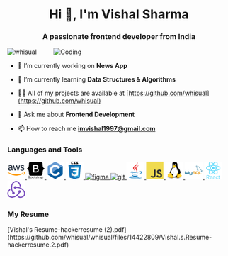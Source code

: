 <h1 align="center">Hi 👋, I'm Vishal Sharma</h1>
<h3 align="center">A passionate frontend developer from India</h3>
<img align="right" alt="Coding" width="400" border-radius="50%" src="https://www.cnet.com/a/img/resize/8961558546e1b870a4ca0890be7038d357f2eb62/hub/2021/12/13/d319cda7-1ddd-4855-ac55-9dcd9ce0f6eb/unnamed.png?auto=webp&fit=crop&height=675&width=1200">



<p align="left"> <img src="https://komarev.com/ghpvc/?username=whisual&label=Profile%20views&color=0e75b6&style=flat" alt="whisual" /> </p>

- 🔭 I’m currently working on **News App**

- 🌱 I’m currently learning **Data Structures & Algorithms**

- 👨‍💻 All of my projects are available at [https://github.com/whisual](https://github.com/whisual)

- 💬 Ask me about **Frontend Development**

- 📫 How to reach me **imvishal1997@gmail.com**

<h3 align="left">Languages and Tools</h3>
<p align="left"> <a href="https://aws.amazon.com" target="_blank" rel="noreferrer"> <img src="https://raw.githubusercontent.com/devicons/devicon/master/icons/amazonwebservices/amazonwebservices-original-wordmark.svg" alt="aws" width="40" height="40"/> </a> <a href="https://getbootstrap.com" target="_blank" rel="noreferrer"> <img src="https://raw.githubusercontent.com/devicons/devicon/master/icons/bootstrap/bootstrap-plain-wordmark.svg" alt="bootstrap" width="40" height="40"/> </a> <a href="https://www.cprogramming.com/" target="_blank" rel="noreferrer"> <img src="https://raw.githubusercontent.com/devicons/devicon/master/icons/c/c-original.svg" alt="c" width="40" height="40"/> </a> <a href="https://www.w3schools.com/css/" target="_blank" rel="noreferrer"> <img src="https://raw.githubusercontent.com/devicons/devicon/master/icons/css3/css3-original-wordmark.svg" alt="css3" width="40" height="40"/> </a> <a href="https://www.figma.com/" target="_blank" rel="noreferrer"> <img src="https://www.vectorlogo.zone/logos/figma/figma-icon.svg" alt="figma" width="40" height="40"/> </a> <a href="https://git-scm.com/" target="_blank" rel="noreferrer"> <img src="https://www.vectorlogo.zone/logos/git-scm/git-scm-icon.svg" alt="git" width="40" height="40"/> </a> <a href="https://www.java.com" target="_blank" rel="noreferrer"> <img src="https://raw.githubusercontent.com/devicons/devicon/master/icons/java/java-original.svg" alt="java" width="40" height="40"/> </a> <a href="https://developer.mozilla.org/en-US/docs/Web/JavaScript" target="_blank" rel="noreferrer"> <img src="https://raw.githubusercontent.com/devicons/devicon/master/icons/javascript/javascript-original.svg" alt="javascript" width="40" height="40"/> </a> <a href="https://www.linux.org/" target="_blank" rel="noreferrer"> <img src="https://raw.githubusercontent.com/devicons/devicon/master/icons/linux/linux-original.svg" alt="linux" width="40" height="40"/> </a> <a href="https://www.mysql.com/" target="_blank" rel="noreferrer"> <img src="https://raw.githubusercontent.com/devicons/devicon/master/icons/mysql/mysql-original-wordmark.svg" alt="mysql" width="40" height="40"/> </a> <a href="https://reactjs.org/" target="_blank" rel="noreferrer"> <img src="https://raw.githubusercontent.com/devicons/devicon/master/icons/react/react-original-wordmark.svg" alt="react" width="40" height="40"/> </a> <a href="https://redux.js.org" target="_blank" rel="noreferrer"> <img src="https://raw.githubusercontent.com/devicons/devicon/master/icons/redux/redux-original.svg" alt="redux" width="40" height="40"/> </a> </p>

<h3 align="left">My Resume</h3>
[Vishal's Resume-hackerresume (2).pdf](https://github.com/whisual/whisual/files/14422809/Vishal.s.Resume-hackerresume.2.pdf)
